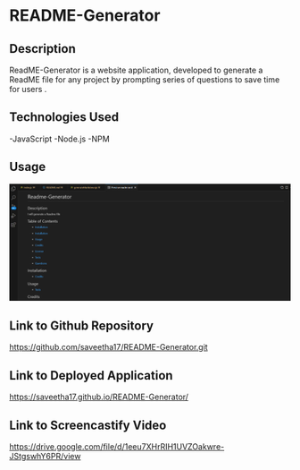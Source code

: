 # README-Generator

## Description

ReadME-Generator is a website application, developed to generate a ReadME file for any project by prompting series of questions to save time for users .


## Technologies Used

-JavaScript
-Node.js
-NPM


## Usage
  
   ![ScreenShot](./assets/ScreenShot/screenshot.png)




## Link to Github Repository

https://github.com/saveetha17/README-Generator.git

## Link to Deployed Application

https://saveetha17.github.io/README-Generator/

## Link to Screencastify Video

https://drive.google.com/file/d/1eeu7XHrRIH1UVZOakwre-JStgswhY6PR/view



